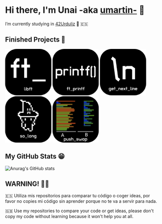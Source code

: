 # Hi there, I'm Unai -aka [umartin-][website] 👋

I’m currently studying in [42Urduliz][urduliz_website] 🔭 🇪🇸

## Finished Projects 🚀

[![](./ico/libft_ico.png)](https://github.com/PILTRAFILLA317/libft)
[![](./ico/ft_printf_ico.png)](https://github.com/PILTRAFILLA317/ft_printf)
[![](./ico/get_next_line_ico.png)](https://github.com/PILTRAFILLA317/get_next_line)
[![](./ico/so_long_ico.png)](https://github.com/PILTRAFILLA317/so_long)
[![](./ico/push_swap_icon.png)](https://github.com/PILTRAFILLA317/push_swap)

## My GitHub Stats 😁

![Anurag's GitHub stats](https://github-readme-stats.vercel.app/api?username=PILTRAFILLA317&show_icons=true&theme=tokyonight)

## WARNING! 🚨🚫
🇪🇸 Utiliza mis repositorios para comparar tu código o coger ideas, por favor no copies mi código sin aprender porque no te va a servir para nada.

🇬🇧 Use my repositories to compare your code or get ideas, please don't copy my code without learning because it won't help you at all.


[website]: https://profile.intra.42.fr/users/umartin-
[urduliz_website]:https://www.42urduliz.com/
